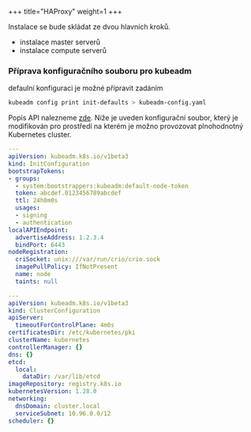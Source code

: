 +++
title="HAProxy"
weight=1
+++

Instalace se bude skládat ze dvou hlavních kroků.
- instalace master serverů
- instalace compute serverů

### Příprava konfiguračního souboru pro kubeadm

defaulní konfiguraci je možné přípravit zadáním
```sh
kubeadm config print init-defaults > kubeadm-config.yaml
```

Popis API nalezneme [zde](https://kubernetes.io/docs/reference/config-api/kubeadm-config.v1beta3/). Níže je uveden konfigurační soubor, který je modifikován pro prostředí na kterém je možno provozovat plnohodnotný Kubernetes cluster.

```yaml
---
apiVersion: kubeadm.k8s.io/v1beta3
kind: InitConfiguration
bootstrapTokens:
- groups:
  - system:bootstrappers:kubeadm:default-node-token
  token: abcdef.0123456789abcdef
  ttl: 24h0m0s
  usages:
  - signing
  - authentication
localAPIEndpoint:
  advertiseAddress: 1.2.3.4
  bindPort: 6443
nodeRegistration:
  criSocket: unix:///var/run/crio/crio.sock
  imagePullPolicy: IfNotPresent
  name: node
  taints: null

---
apiVersion: kubeadm.k8s.io/v1beta3
kind: ClusterConfiguration
apiServer:
  timeoutForControlPlane: 4m0s
certificatesDir: /etc/kubernetes/pki
clusterName: kubernetes
controllerManager: {}
dns: {}
etcd:
  local:
    dataDir: /var/lib/etcd
imageRepository: registry.k8s.io
kubernetesVersion: 1.28.0
networking:
  dnsDomain: cluster.local
  serviceSubnet: 10.96.0.0/12
scheduler: {}
```
